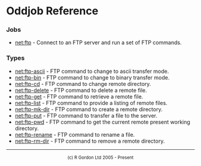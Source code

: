 # Oddjob Reference

### Jobs

- [net:ftp](org/oddjob/net/ftp/FTPClientJob.md) - Connect to an FTP server and run a set of FTP commands.

### Types

- [net:ftp-ascii](org/oddjob/net/ftp/FTPAscii.md) - FTP command to change to ascii transfer mode.
- [net:ftp-bin](org/oddjob/net/ftp/FTPBinary.md) - FTP command to change to binary transfer mode.
- [net:ftp-cd](org/oddjob/net/ftp/FTPCd.md) - FTP command to change remote directory.
- [net:ftp-delete](org/oddjob/net/ftp/FTPDelete.md) - FTP command to delete a remote file.
- [net:ftp-get](org/oddjob/net/ftp/FTPGet.md) - FTP command to retrieve a remote file.
- [net:ftp-list](org/oddjob/net/ftp/FTPList.md) - FTP command to provide a listing of remote files.
- [net:ftp-mk-dir](org/oddjob/net/ftp/FTPMkDir.md) - FTP command to create a remote directory.
- [net:ftp-put](org/oddjob/net/ftp/FTPPut.md) - FTP command to transfer a file to the server.
- [net:ftp-pwd](org/oddjob/net/ftp/FTPPwd.md) - FTP command to get the current remote present working directory.
- [net:ftp-rename](org/oddjob/net/ftp/FTPRename.md) - FTP command to rename a file.
- [net:ftp-rm-dir](org/oddjob/net/ftp/FTPRmDir.md) - FTP command to remove a remote directory.

-----------------------

<div style='font-size: smaller; text-align: center;'>(c) R Gordon Ltd 2005 - Present</div>
